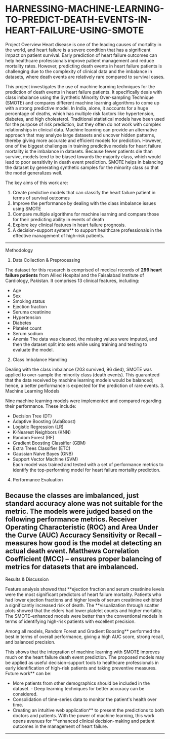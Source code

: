 # HARNESSING-MACHINE-LEARNING-TO-PREDICT-DEATH-EVENTS-IN-HEART-FAILURE-USING-SMOTE
Project Overview
Heart disease is one of the leading causes of mortality in the world, and heart failure is a severe condition that has a significant impact on patient survival. Early prediction of heart failure outcomes can help healthcare professionals improve patient management and reduce mortality rates. However, predicting death events in heart failure patients is challenging due to the complexity of clinical data and the imbalance in datasets, where death events are relatively rare compared to survival cases.

This project investigates the use of machine learning techniques for the prediction of death events in heart failure patients. It specifically deals with class imbalance using the Synthetic Minority Over-sampling Technique (SMOTE) and compares different machine learning algorithms to come up with a strong predictive model. In India, alone, it accounts for a huge percentage of deaths, which has multiple risk factors like hypertension, diabetes, and high cholesterol. Traditional statistical models have been used for the purpose of risk prediction, but they often do not work with complex relationships in clinical data. Machine learning can provide an alternative approach that may analyze large datasets and uncover hidden patterns, thereby giving more accurate and efficient models for prediction. However, one of the biggest challenges in training predictive models for heart failure mortality is the imbalance in datasets. Because fewer patients die than survive, models tend to be biased towards the majority class, which would lead to poor sensitivity in death event prediction. SMOTE helps in balancing the dataset by generating synthetic samples for the minority class so that the model generalizes well.

The key aims of this work are:  
1. Create predictive models that can classify the heart failure patient in terms of survival outcomes 
2. Improve the performance by dealing with the class imbalance issues using SMOTE
3. Compare multiple algorithms for machine learning and compare those for their predicting ability in events of death  
4. Explore key clinical features in heart failure prognosis.
5. A decision-support system** to support healthcare professionals in the effective management of high-risk patients.  
------------------------------------------------

Methodology

1. Data Collection & Preprocessing 

The dataset for this research is comprised of medical records of **299 heart failure patients** from Allied Hospital and the Faisalabad Institute of Cardiology, Pakistan. It comprises 13 clinical features, including: 
- Age 
- Sex 
- Smoking status 
- Ejection fraction
- Seruma creatinine
 - Hypertension
 - Diabetes
 - Platelet count
 - Serum sodium
 - Anemia
The data was cleaned, the missing values were imputed, and then the dataset split into sets while using training and testing to evaluate the model. 

2. Class Imbalance Handling

Dealing with the class imbalance (203 survived, 96 died), SMOTE was applied to over-sample the minority class (death events). This guaranteed that the data received by machine learning models would be balanced; hence, a better performance is expected for the prediction of rare events. 
3. Machine Learning Models 

Nine machine learning models were implemented and compared regarding their performance. These include:
- Decision Tree (DT)
- Adaptive Boosting (AdaBoost)
- Logistic Regression (LR)
- K-Nearest Neighbors (KNN) 
- Random Forest (RF)
- Gradient Boosting Classifier (GBM)  
- Extra Trees Classifier (ETC) 
- Gaussian Naive Bayes (GNB)  
- Support Vector Machine (SVM)  
Each model was trained and tested with a set of performance metrics to identify the top-performing model for heart failure mortality prediction.  

4. Performance Evaluation

Because the classes are imbalanced, just standard accuracy alone was not suitable for the metric. The models were judged based on the following performance metrics.
 Receiver Operating Characteristic (ROC) and Area Under the Curve (AUC)
Accuracy
Sensitivity or Recall – measures how good is the model at detecting an actual death event. 
Matthews Correlation Coefficient (MCC) – ensures proper balancing of metrics for datasets that are imbalanced. 
--- 
Results & Discussion

Feature analysis showed that **ejection fraction and serum creatinine levels were the most significant predictors of heart failure mortality. Patients who had lower ejection fractions and higher levels of serum creatinine exhibited a significantly increased risk of death.  The **visualization through scatter plots showed that the elders had lower platelet counts and higher mortality. The SMOTE-enhanced models were better than the conventional models in terms of identifying high-risk patients with excellent precision.

Among all models, Random Forest and Gradient Boosting** performed the best in terms of overall performance, giving a high AUC score, strong recall, and balanced precision.

This shows that the integration of machine learning with SMOTE improves much on the heart failure death event prediction. The proposed models may be applied as useful decision-support tools to healthcare professionals in early identification of high-risk patients and taking preventive measures.  Future work** can be:  

- More patients from other demographics should be included in the dataset.  - Deep learning techniques for better accuracy can be considered.
- Consolidation of time-series data to monitor the patient's health over time. 
- Creating an intuitive web application** to present the predictions to both doctors and patients. 
With the power of machine learning, this work opens avenues for **enhanced clinical decision-making and patient outcomes in the management of heart failure. 

---

